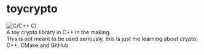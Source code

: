 # toycrypto
![C/C++ CI](https://github.com/cytesys/toycrypto/workflows/C/C++%20CI/badge.svg?branch=master)\
A toy crypto library in C++ in the making.\
This is not meant to be used seriously, this is just me learning about crypto, C++, CMake and GitHub. 
